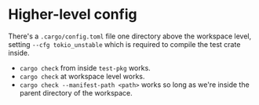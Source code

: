 # Higher-level config

There's a `.cargo/config.toml` file one directory above the workspace level,
setting `--cfg tokio_unstable` which is required to compile the test crate inside.

- `cargo check` from inside `test-pkg` works.
- `cargo check` at workspace level works.
- `cargo check --manifest-path <path>` works so long as we're inside the parent directory
  of the workspace.
